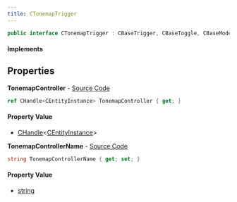 ```yaml
---
title: CTonemapTrigger
---
```


```csharp
public interface CTonemapTrigger : CBaseTrigger, CBaseToggle, CBaseModelEntity, CBaseEntity, CEntityInstance, ISchemaClass<CEntityInstance>, ISchemaClass<CBaseEntity>, ISchemaClass<CBaseModelEntity>, ISchemaClass<CBaseToggle>, ISchemaClass<CBaseTrigger>, ISchemaClass<CTonemapTrigger>, ISchemaField, ISchemaClass, INativeHandle
```

#### Implements

## Properties

**TonemapController** - [Source Code](https://github.com/swiftly-solution/swiftlys2/blob/main/managed/src/SwiftlyS2.Generated/Schemas/Interfaces/CTonemapTrigger.cs#L18)

```csharp
ref CHandle<CEntityInstance> TonemapController { get; }
```

#### Property Value

- [CHandle](/docs/api/shared/natives/chandle-1)<[CEntityInstance](/docs/api/shared/schemadefinitions/centityinstance)>

**TonemapControllerName** - [Source Code](https://github.com/swiftly-solution/swiftlys2/blob/main/managed/src/SwiftlyS2.Generated/Schemas/Interfaces/CTonemapTrigger.cs#L16)

```csharp
string TonemapControllerName { get; set; }
```

#### Property Value

- [string](https://learn.microsoft.com/dotnet/api/system.string)

